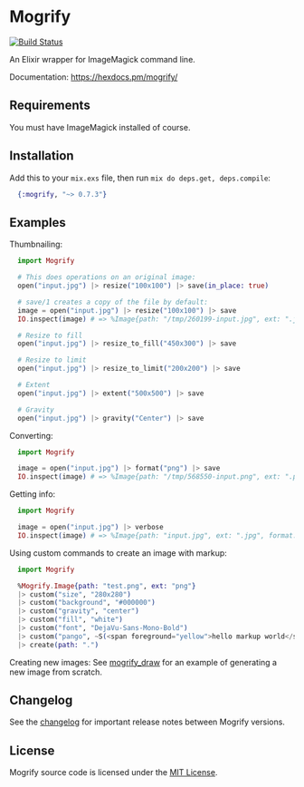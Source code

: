 # Mogrify

[![Build Status](https://travis-ci.org/route/mogrify.svg?branch=master)](https://travis-ci.org/route/mogrify)

An Elixir wrapper for ImageMagick command line.

Documentation: https://hexdocs.pm/mogrify/

## Requirements

You must have ImageMagick installed of course.

## Installation

Add this to your `mix.exs` file, then run `mix do deps.get, deps.compile`:

```elixir
  {:mogrify, "~> 0.7.3"}
```

## Examples

Thumbnailing:

```elixir
  import Mogrify

  # This does operations on an original image:
  open("input.jpg") |> resize("100x100") |> save(in_place: true)

  # save/1 creates a copy of the file by default:
  image = open("input.jpg") |> resize("100x100") |> save
  IO.inspect(image) # => %Image{path: "/tmp/260199-input.jpg", ext: ".jpg", ...}

  # Resize to fill
  open("input.jpg") |> resize_to_fill("450x300") |> save

  # Resize to limit
  open("input.jpg") |> resize_to_limit("200x200") |> save

  # Extent
  open("input.jpg") |> extent("500x500") |> save

  # Gravity
  open("input.jpg") |> gravity("Center") |> save

```

Converting:

```elixir
  import Mogrify

  image = open("input.jpg") |> format("png") |> save
  IO.inspect(image) # => %Image{path: "/tmp/568550-input.png", ext: ".png", format: "png"}
```

Getting info:

```elixir
  import Mogrify

  image = open("input.jpg") |> verbose
  IO.inspect(image) # => %Image{path: "input.jpg", ext: ".jpg", format: "jpeg", height: 292, width: 300}
```

Using custom commands to create an image with markup:

```elixir
  import Mogrify

  %Mogrify.Image{path: "test.png", ext: "png"}
  |> custom("size", "280x280")
  |> custom("background", "#000000")
  |> custom("gravity", "center")
  |> custom("fill", "white")
  |> custom("font", "DejaVu-Sans-Mono-Bold")
  |> custom("pango", ~S(<span foreground="yellow">hello markup world</span>))
  |> create(path: ".")
```

Creating new images: See [mogrify_draw](https://github.com/zamith/mogrify_draw) for an example of generating a new image from scratch.


## Changelog

See the [changelog](CHANGELOG.md) for important release notes between Mogrify versions.

## License

Mogrify source code is licensed under the [MIT License](LICENSE.md).
